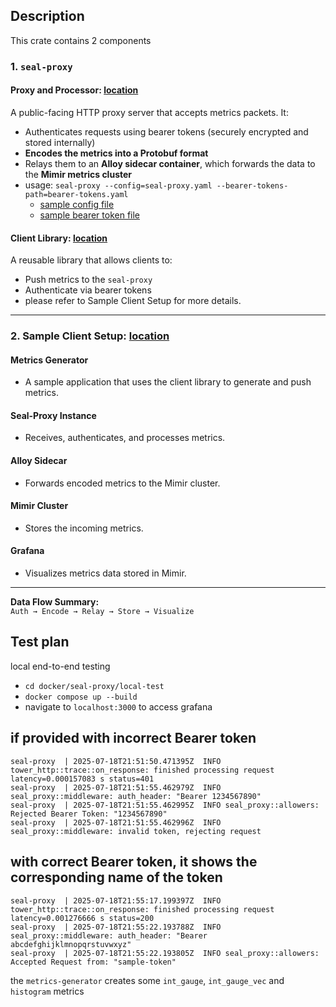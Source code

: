 ## Description 

This crate contains 2 components 

### 1. `seal-proxy`

#### Proxy and Processor: [location](./src/main.rs)
A public-facing HTTP proxy server that accepts metrics packets. It:

- Authenticates requests using bearer tokens (securely encrypted and stored internally)
- **Encodes the metrics into a Protobuf format**
- Relays them to an **Alloy sidecar container**, which forwards the data to the **Mimir metrics cluster**
- usage: `seal-proxy --config=seal-proxy.yaml --bearer-tokens-path=bearer-tokens.yaml`
    - [sample config file](../../docker/seal-proxy/local-test/seal-proxy.yaml)
    - [sample bearer token file](../../docker/seal-proxy/local-test/bearer-tokens.yaml)

#### Client Library: [location](./src/client.rs)
A reusable library that allows clients to:

- Push metrics to the `seal-proxy`
- Authenticate via bearer tokens
- please refer to Sample Client Setup for more details.

---

### 2. Sample Client Setup: [location](../../docker/seal-proxy/local-test/metrics-generator/src/main.rs)

#### Metrics Generator
- A sample application that uses the client library to generate and push metrics.

#### Seal-Proxy Instance
- Receives, authenticates, and processes metrics.

#### Alloy Sidecar
- Forwards encoded metrics to the Mimir cluster.

#### Mimir Cluster
- Stores the incoming metrics.

#### Grafana
- Visualizes metrics data stored in Mimir.

---

**Data Flow Summary:**  
`Auth → Encode → Relay → Store → Visualize`


## Test plan 

local end-to-end testing
- `cd docker/seal-proxy/local-test`
- `docker compose up --build`
- navigate to `localhost:3000` to access grafana

## if provided with incorrect Bearer token
```
seal-proxy  | 2025-07-18T21:51:50.471395Z  INFO tower_http::trace::on_response: finished processing request latency=0.000157083 s status=401
seal-proxy  | 2025-07-18T21:51:55.462979Z  INFO seal_proxy::middleware: auth_header: "Bearer 1234567890"
seal-proxy  | 2025-07-18T21:51:55.462995Z  INFO seal_proxy::allowers: Rejected Bearer Token: "1234567890"
seal-proxy  | 2025-07-18T21:51:55.462996Z  INFO seal_proxy::middleware: invalid token, rejecting request
```

## with correct Bearer token, it shows the corresponding name of the token
```
seal-proxy  | 2025-07-18T21:55:17.199397Z  INFO tower_http::trace::on_response: finished processing request latency=0.001276666 s status=200
seal-proxy  | 2025-07-18T21:55:22.193788Z  INFO seal_proxy::middleware: auth_header: "Bearer abcdefghijklmnopqrstuvwxyz"
seal-proxy  | 2025-07-18T21:55:22.193805Z  INFO seal_proxy::allowers: Accepted Request from: "sample-token"
```

the `metrics-generator` creates some `int_gauge`, `int_gauge_vec` and `histogram` metrics
